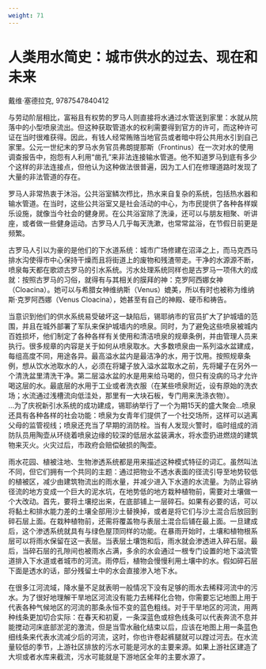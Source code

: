 ```yaml
---
weight: 71
---
```

# 人类用水简史：城市供水的过去、现在和未来

戴维·塞德拉克, 9787547840412

与劳动阶层相比，富裕且有权势的罗马人则直接将水通过水管送到家里：水就从院落中的小型喷泉流出。但这种获取管道水的权利需要得到官方的许可，而这种许可证在当时很难获得。因此，有钱人经常贿赂当地官员或者暗中将公共用水引到自己家里。公元一世纪末的罗马水务官员弗朗提那斯（Frontinus）在一次对水的使用调查报告中，抱怨有人利用“凿孔”来非法连接输水管道。他不知道罗马到底有多少个这样的非法连接点，但他认为这种做法很普遍，因为工人们在修理道路时发现了大量的非法管道的存在。

罗马人非常热衷于沐浴。公共浴室鳞次栉比，热水来自复杂的系统，包括热水器和输水管道。在当时，这些公共浴室又是社会活动的中心，为市民提供了各种各样娱乐设施，就像当今社会的健身房。在公共浴室除了洗澡，还可以与朋友相聚、听讲座，或者做一些健身运动。古罗马人几乎每天洗漱，也常常盆浴，在节假日前更是频繁。

古罗马人引以为豪的是他们的下水道系统：城市广场修建在沼泽之上，而马克西马排水沟使得市中心保持干燥而且将街道上的废物和残渣带走。干净的水源源不断，喷泉每天都在歌颂古罗马的引水系统。污水处理系统同样也是古罗马一项伟大的成就：按照古罗马的习俗，就得有与其相关的膜拜的神：克罗阿西娜女神（Cloacina）。她可以与希腊女神维纳斯（Venus）媲美，所以有时也被称为维纳斯·克罗阿西娜（Venus Cloacina），她甚至有自己的神殿、硬币和祷告。

当意识到他们的供水系统易受破坏这一缺陷后，锡耶纳市的官员扩大了护城墙的范围，并且在城外部署了军队来保护城墙内的喷泉。同时，为了避免这些喷泉被城内百姓损坏，他们制定了各种各样有关使用和清洁喷泉的规章条例，并由管理人员来执行。很多规章的内容是关于如何从喷泉取水。大多数喷泉由一系列溢水盆建成，每组高度不同，用途各异。最高溢水盆内是最洁净的水，用于饮用。按照规章条例，想从饮水池取水的人，必须在将罐子放入溢水盆取水之前，先将罐子在另外一个清洗盆里清洗干净。第二层溢水盆的水是用来给马喝的，但只有没病的马才允许喝这层的水。最底层的水用于工业或者洗衣服（在某些喷泉附近，设有原始的洗衣场；水流通过浅槽流向低洼处，那里有一大块石板，专门用来洗涤衣物）。  
…为了庆祝新引水系统的成功建成，锡耶纳举行了一个为期15天的盛大聚会…喷泉还具有各种各样的社会功能：喷泉为女青年们提供了一个社交场所，这样可以逃离父母的监管视线；喷泉还充当了早期的消防栓。当有人发现火警时，临时组成的消防队员用陶壶从环绕着喷泉边缘的较深的低层水盆装满水，将水壶扔进燃烧的建筑物来灭火。火灾过后，市政府会赔偿破损的陶壶。

雨水花园、植被注地、生物渗透系统都是用来描述这种模式特征的词汇。虽然叫法不同，但它们拥有一个共同的主题：通过把物业不透水表面的径流引导至地势较低的植被区，减少由建筑物流出的雨水量，并减少进入下水道的水流量。为防止容纳径流的地方变成一个巨大的泥水坑，在地势低的地方栽种植物前，需要对土壤做一个大改动。首先，要将土壤挖出来，在底部铺上一层碎石。如果有必要的话，可以将黏土和排水能力差的土壤全部用沙土替换掉，或者是将它们与沙土混合后放回到碎石层上面。在栽种植物前，还需将覆盖物与表层土混合后铺在最上面。一旦建成后，这个渗透系统就具有与绿色屋顶同样的功能。在暴雨开始时，土壤和植物根系层可以将雨水保留在这一表层。当表层土壤饱和后，雨水就会渗透进入碎石层。最后，当碎石层的孔隙间也被雨水占满，多余的水会通过一根专门设置的地下溢流管道排入下水道或者城市的河流。雨停后，植物会慢慢利用土壤中的水。假如碎石层下面是透水的话，部分残留土中的水会直接渗入地下水。

在很多江河流域，降水量不足就表明一般情况下没有足够的雨水去稀释河流中的污水。为了很好地理解干旱地区河流没有能力去稀释化合物，你需要忘记地图上用于代表各种气候地区的河流的那条永恒不变的蓝色粗线。对于干旱地区的河流，用两种线条更加切合实际：在春天和初夏，一条深蓝色或棕色线条可以代表奔流不息并能搅动河床底部淤泥的激流，但是当雪水融化结束以后，应该在地图上用一条蓝色细线条来代表水流减少后的河流，这时，你也许卷起裤腿就可以蹚过河去。在水流量较低的季节，上游社区排放的污水可能是河水的主要来源。如果上游社区建造了大坝或者水库来截流，污水可能就是下游地区全年的主要水源了。